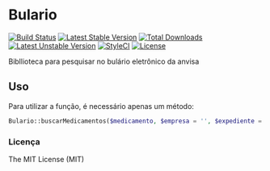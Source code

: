 # Bulario

[![Build Status](https://travis-ci.org/hevertonfreitas/bulario.svg?branch=master)](https://travis-ci.org/hevertonfreitas/bulario)
[![Latest Stable Version](https://poser.pugx.org/hevertonfreitas/bulario/v/stable)](https://packagist.org/packages/hevertonfreitas/bulario)
[![Total Downloads](https://poser.pugx.org/hevertonfreitas/bulario/downloads)](https://packagist.org/packages/hevertonfreitas/bulario)
[![Latest Unstable Version](https://poser.pugx.org/hevertonfreitas/bulario/v/unstable)](https://packagist.org/packages/hevertonfreitas/bulario)
[![StyleCI](https://styleci.io/repos/50745318/shield)](https://styleci.io/repos/50745318)
[![License](https://poser.pugx.org/hevertonfreitas/bulario/license)](http://opensource.org/licenses/MIT)

Bibllioteca para pesquisar no bulário eletrônico da anvisa

## Uso

Para utilizar a função, é necessário apenas um método:

```php
Bulario::buscarMedicamentos($medicamento, $empresa = '', $expediente = '')
```

### Licença

The MIT License (MIT)
